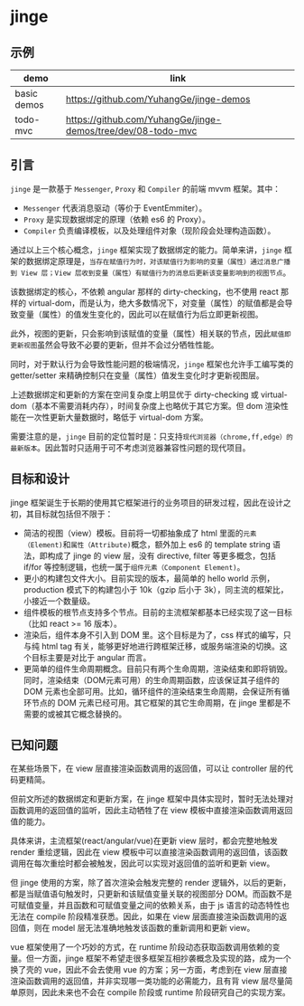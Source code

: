# jinge

## 示例

|  demo |  link  |
| ---  | ----|
| basic demos | https://github.com/YuhangGe/jinge-demos |
| todo-mvc    | https://github.com/YuhangGe/jinge-demos/tree/dev/08-todo-mvc|


## 引言

`jinge` 是一款基于 `Messenger`, `Proxy` 和 `Compiler` 的前端 mvvm 框架。其中：

* `Messenger` 代表消息驱动（等价于 EventEmmiter）。
* `Proxy` 是实现数据绑定的原理（依赖 es6 的 Proxy）。
* `Compiler` 负责编译模板，以及处理组件对象（现阶段会处理构造函数）。

通过以上三个核心概念，`jinge` 框架实现了数据绑定的能力。简单来讲，`jinge` 框架的数据绑定原理是，`当存在赋值行为时，对该赋值行为影响的变量（属性）通过消息广播到 View 层；View 层收到变量（属性）有赋值行为的消息后更新该变量影响到的视图节点`。

该数据绑定的核心，不依赖 angular 那样的 dirty-checking，也不使用 react 那样的 virtual-dom，而是认为，绝大多数情况下，对变量（属性）的赋值都是会导致变量（属性）的值发生变化的，因此可以在赋值行为后立即更新视图。

此外，视图的更新，只会影响到该赋值的变量（属性）相关联的节点，因此`赋值即更新视图`虽然会导致不必要的更新，但并不会过分牺牲性能。

同时，对于默认行为会导致性能问题的极端情况，`jinge` 框架也允许手工编写类的 getter/setter 来精确控制只在变量（属性）值发生变化时才更新视图层。

上述数据绑定和更新的方案在空间复杂度上明显优于 dirty-checking 或
 virtual-dom（基本不需要消耗内存），时间复杂度上也略优于其它方案。但 dom 渲染性能在一次性更新大量数据时，略低于 virtual-dom 方案。

需要注意的是，`jinge` 目前的定位暂时是：只支持`现代浏览器（chrome,ff,edge）的最新版本`。因此暂时只适用于可不考虑浏览器兼容性问题的现代项目。

## 目标和设计

jinge 框架诞生于长期的使用其它框架进行的业务项目的研发过程，因此在设计之初，其目标就包括但不限于：

* 简洁的视图（view）模板。目前将一切都抽象成了 html 里面的`元素（Element)`和`属性（Attribute)`概念，额外加上 es6 的 template string 语法，即构成了 jinge 的 view 层，没有 directive, filter 等更多概念，包括 if/for 等控制逻辑，也统一属于`组件元素（Component Element)`。
* 更小的构建包文件大小。目前实现的版本，最简单的 hello world 示例，production 模式下的构建包小于 10k（gzip 后小于 3k），同主流的框架比，小接近一个数量级。
* 组件模板的根节点支持多个节点。目前的主流框架都基本已经实现了这一目标（比如 react >= 16 版本）。
* 渲染后，组件本身不引入到 DOM 里。这个目标是为了，css 样式的编写，只与纯 html tag 有关，能够更好地进行跨框架迁移，或服务端渲染的切换。这个目标主要是对比于 angular 而言。
* 更简单的组件生命周期概念。目前只有两个生命周期，渲染结束和即将销毁。同时，渲染结束（DOM元素可用）的生命周期函数，应该保证其子组件的 DOM 元素也全部可用。比如，循环组件的渲染结束生命周期，会保证所有循环节点的 DOM 元素已经可用。其它框架的其它生命周期，在 jinge 里都是不需要的或被其它概念替换的。

## 已知问题

在某些场景下，在 view 层直接渲染函数调用的返回值，可以让 controller 层的代码更精简。

但前文所述的数据绑定和更新方案，在 jinge 框架中具体实现时，暂时无法处理对函数调用的返回值的监听，因此主动牺牲了在 view 模板中直接渲染函数调用返回值的能力。

具体来讲，主流框架(react/angular/vue)在更新 view 层时，都会完整地触发 render 重绘逻辑，因此在 view 模板中可以直接渲染函数调用的返回值，该函数调用在每次重绘时都会被触发，因此可以实现对返回值的监听和更新 view。

但 jinge 使用的方案，除了首次渲染会触发完整的 render 逻辑外，以后的更新，都是当赋值语句触发时，只更新和该赋值变量关联的视图部分 DOM。而函数不是可赋值变量，并且函数和可赋值变量之间的依赖关系，由于 js 语言的动态特性也无法在 compile 阶段精准获悉。因此，如果在 view 层面直接渲染函数调用的返回值，则在 model 层无法准确地触发该函数的重新调用和更新 view。

vue 框架使用了一个巧妙的方式，在 runtime 阶段动态获取函数调用依赖的变量。但一方面，jinge 框架不希望走很多框架互相抄袭概念及实现的路，成为一个换了壳的 vue，因此不会去使用 vue 的方案；另一方面，考虑到在 view 层直接渲染函数调用的返回值，并非实现哪一类功能的必需能力，且有背 view 层尽量简单原则，因此未来也不会在 compile 阶段或 runtime 阶段研究自己的实现方案。
